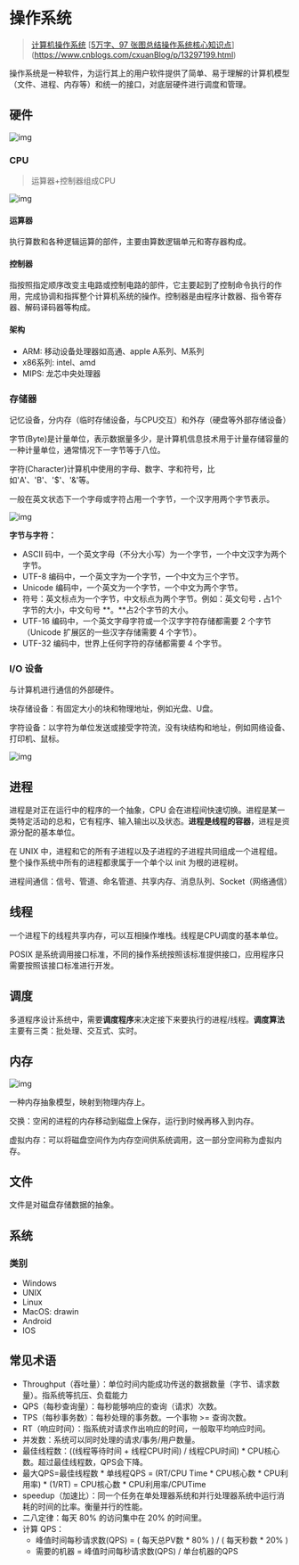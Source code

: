 # 操作系统

> [计算机操作系统](https://github.com/CyC2018/CS-Notes/blob/master/notes/%E8%AE%A1%E7%AE%97%E6%9C%BA%E6%93%8D%E4%BD%9C%E7%B3%BB%E7%BB%9F%20-%20%E7%9B%AE%E5%BD%95.md)
> [[5万字、97 张图总结操作系统核心知识点](https://www.cnblogs.com/cxuanBlog/p/13297199.html)](https://www.cnblogs.com/cxuanBlog/p/13297199.html)

操作系统是一种软件，为运行其上的用户软件提供了简单、易于理解的计算机模型（文件、进程、内存等）和统一的接口，对底层硬件进行调度和管理。

## 硬件

![img](http://qiniu.houserqu.com/1515111-20200714084619096-571366405.png)

### CPU

> 运算器+控制器组成CPU

![img](http://qiniu.houserqu.com/1515111-20200714084613666-1629003807-20210705213655025.png)

#### 运算器

执行算数和各种逻辑运算的部件，主要由算数逻辑单元和寄存器构成。

#### 控制器

指按照指定顺序改变主电路或控制电路的部件，它主要起到了控制命令执行的作用，完成协调和指挥整个计算机系统的操作。控制器是由程序计数器、指令寄存器、解码译码器等构成。

#### 架构

- ARM: 移动设备处理器如高通、apple A系列、M系列
- x86系列: intel、amd
- MIPS: 龙芯中央处理器

### 存储器

记忆设备，分内存（临时存储设备，与CPU交互）和外存（硬盘等外部存储设备）

字节(Byte)是计量单位，表示数据量多少，是计算机信息技术用于计量存储容量的一种计量单位，通常情况下一字节等于八位。

字符(Character)计算机中使用的字母、数字、字和符号，比如'A'、'B'、'$'、'&'等。

一般在英文状态下一个字母或字符占用一个字节，一个汉字用两个字节表示。

![img](https://www.runoob.com/wp-content/uploads/2020/05/242dd42a2834349bfaa71500c4ea15ce37d3be96.jpeg)

**字节与字符：**

- ASCII 码中，一个英文字母（不分大小写）为一个字节，一个中文汉字为两个字节。
- UTF-8 编码中，一个英文字为一个字节，一个中文为三个字节。
- Unicode 编码中，一个英文为一个字节，一个中文为两个字节。
- 符号：英文标点为一个字节，中文标点为两个字节。例如：英文句号 **.** 占1个字节的大小，中文句号 **。**占2个字节的大小。
- UTF-16 编码中，一个英文字母字符或一个汉字字符存储都需要 2 个字节（Unicode 扩展区的一些汉字存储需要 4 个字节）。
- UTF-32 编码中，世界上任何字符的存储都需要 4 个字节。

### I/O 设备

与计算机进行通信的外部硬件。

块存储设备：有固定大小的块和物理地址，例如光盘、U盘。

字符设备：以字符为单位发送或接受字符流，没有块结构和地址，例如网络设备、打印机、鼠标。

![img](http://qiniu.houserqu.com/1515111-20200714085850421-283295504.png)

## 进程

进程是对正在运行中的程序的一个抽象，CPU 会在进程间快速切换。进程是某一类特定活动的总和，它有程序、输入输出以及状态。**进程是线程的容器**，进程是资源分配的基本单位。

在 UNIX 中，进程和它的所有子进程以及子进程的子进程共同组成一个进程组。整个操作系统中所有的进程都隶属于一个单个以 init 为根的进程树。

进程间通信：信号、管道、命名管道、共享内存、消息队列、Socket（网络通信）

## 线程

一个进程下的线程共享内存，可以互相操作堆栈。线程是CPU调度的基本单位。

POSIX 是系统调用接口标准，不同的操作系统按照该标准提供接口，应用程序只需要按照该接口标准进行开发。

## 调度

多道程序设计系统中，需要**调度程序**来决定接下来要执行的进程/线程。**调度算法**主要有三类：批处理、交互式、实时。

## 内存

![img](http://qiniu.houserqu.com/1515111-20200714085127470-1663371494.png)

一种内存抽象模型，映射到物理内存上。

交换：空闲的进程的内存移动到磁盘上保存，运行到时候再移入到内存。

虚拟内存：可以将磁盘空间作为内存空间供系统调用，这一部分空间称为虚拟内存。

## 文件

文件是对磁盘存储数据的抽象。

## 系统

### 类别

- Windows
- UNIX
- Linux
- MacOS: drawin
- Android
- IOS

## 常见术语

- Throughput（吞吐量）：单位时间内能成功传送的数据数量（字节、请求数量）。指系统等抗压、负载能力
- QPS（每秒查询量）：每秒能够响应的查询（请求）次数。
- TPS（每秒事务数）：每秒处理的事务数。一个事物  >= 查询次数。
- RT（响应时间）：指系统对请求作出响应的时间，一般取平均响应时间。
- 并发数：系统可以同时处理的请求/事务/用户数量。
- 最佳线程数：((线程等待时间 + 线程CPU时间) / 线程CPU时间) * CPU核心数。超过最佳线程数，QPS会下降。
- 最大QPS=最佳线程数 * 单线程QPS = (RT/CPU Time * CPU核心数 * CPU利用率) * (1/RT) = CPU核心数 * CPU利用率/CPUTime
- speedup（加速比）：同一个任务在单处理器系统和并行处理器系统中运行消耗的时间的比率。衡量并行的性能。
- 二八定律：每天 80% 的访问集中在 20% 的时间里。
- 计算 QPS：
  - 峰值时间每秒请求数(QPS) = ( 每天总PV数 * 80% ) / ( 每天秒数 * 20% )
  - 需要的机器 = 峰值时间每秒请求数(QPS) / 单台机器的QPS

